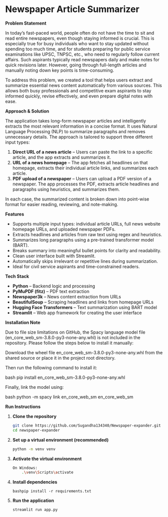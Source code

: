 # Newspaper Article Summarizer

**Problem Statement**

In today’s fast-paced world, people often do not have the time to sit and read entire newspapers, even though staying informed is crucial. This is especially true for busy individuals who want to stay updated without spending too much time, and for students preparing for public service examinations like UPSC, TNPSC, etc., who need to regularly follow current affairs. Such aspirants typically read newspapers daily and make notes for quick revisions later. However, going through full-length articles and manually noting down key points is time-consuming.

To address this problem, we created a tool that helps users extract and summarize essential news content automatically from various sources. This allows both busy professionals and competitive exam aspirants to stay informed quickly, revise effectively, and even prepare digital notes with ease.

**Approach & Solution**

The application takes long-form newspaper articles and intelligently extracts the most relevant information in a concise format. It uses Natural Language Processing (NLP) to summarize paragraphs and removes unnecessary details. The approach is tailored to support three different input types:

1. **Direct URL of a news article** – Users can paste the link to a specific article, and the app extracts and summarizes it.
2. **URL of a news homepage** – The app fetches all headlines on that homepage, extracts their individual article links, and summarizes each article.
3. **PDF upload of a newspaper** – Users can upload a PDF version of a newspaper. The app processes the PDF, extracts article headlines and paragraphs using heuristics, and summarizes them.

In each case, the summarized content is broken down into point-wise format for easier reading, reviewing, and note-making.

**Features**

- Supports multiple input types: individual article URLs, full news website homepage URLs, and uploaded newspaper PDFs.
- Extracts headlines and articles from raw text using regex and heuristics.
- Summarizes long paragraphs using a pre-trained transformer model (BART).
- Breaks summary into meaningful bullet points for clarity and readability.
- Clean user interface built with Streamlit.
- Automatically skips irrelevant or repetitive lines during summarization.
- Ideal for civil service aspirants and time-constrained readers.

**Tech Stack**

- **Python** – Backend logic and processing
- **PyMuPDF (fitz)** – PDF text extraction
- **Newspaper3k** – News content extraction from URLs
- **BeautifulSoup** – Scraping headlines and links from homepage URLs
- **Hugging Face Transformers** – Text summarization using BART model
- **Streamlit** – Web app framework for creating the user interface

**Installation Note**

Due to file size limitations on GitHub, the Spacy language model file (en_core_web_sm-3.8.0-py3-none-any.whl) is not included in the repository.
Please follow the steps below to install it manually:

Download the wheel file en_core_web_sm-3.8.0-py3-none-any.whl from the shared source or place it in the project root directory.

Then run the following command to install it:

bash
pip install en_core_web_sm-3.8.0-py3-none-any.whl

Finally, link the model using:

bash
python -m spacy link en_core_web_sm en_core_web_sm

**Run Instructions**

1. **Clone the repository**
   ```bash
   git clone https://github.com/Sugandha134340/Newspaper-expander.git
   cd newspaper-expander
2. **Set up a virtual environment (recommended)**
    ```bash
    python -m venv venv

3. **Activate the virtual environment**

    ```bash
    On Windows:
        .\venv\Scripts\activate

4. **Install dependencies**
    ```
    bashpip install -r requirements.txt

5. **Run the application**

    ```bash
    streamlit run app.py